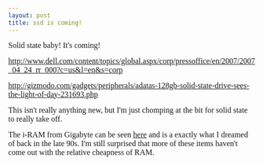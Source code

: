 ```yaml
---
layout: post
title: ssd is coming!
---
```



<div class="Section1">  <p class="MsoNormal" style="mso-margin-top-alt:auto;mso-margin-bottom-alt:auto"><font size="3" face="Times New Roman"><span style="font-size:12.0pt;font-family:&quot;Times New Roman&quot;">Solid state baby! It's coming!</span></font></p>  <p class="MsoNormal"><font size="3" face="Times New Roman"><span style="font-size: 12.0pt;font-family:&quot;Times New Roman&quot;"><a href="http://www.dell.com/content/topics/global.aspx/corp/pressoffice/en/2007/2007_04_24_rr_000?c=us&amp;l=en&amp;s=corp">http://www.dell.com/content/topics/global.aspx/corp/pressoffice/en/2007/2007_04_24_rr_000?c=us&amp;l=en&amp;s=corp</a></span></font></p>  <p class="MsoNormal"><font size="3" face="Times New Roman"><span style="font-size: 12.0pt;font-family:&quot;Times New Roman&quot;"><a href="http://gizmodo.com/gadgets/peripherals/adatas-128gb-solid-state-drive-sees-the-light-of-day-231693.php">http://gizmodo.com/gadgets/peripherals/adatas-128gb-solid-state-drive-sees-the-light-of-day-231693.php</a></span></font></p>  <p class="MsoNormal" style="mso-margin-top-alt:auto;mso-margin-bottom-alt:auto"><font size="3" face="Times New Roman"><span style="font-size:12.0pt;font-family:&quot;Times New Roman&quot;">This isn't really anything new, but I'm just chomping at the bit for solid state to really take off. </span></font></p>  <p class="MsoNormal" style="mso-margin-top-alt:auto;mso-margin-bottom-alt:auto"><font size="3" face="Times New Roman"><span style="font-size:12.0pt;font-family:&quot;Times New Roman&quot;">The i-RAM from Gigabyte can be seen <a href="http://www.gigabyte.com.tw/Products/Storage/Products_Overview.aspx?ProductID=2180">here</a> and is a exactly what I dreamed of  back in the late 90s. I'm still surprised that more of these items haven't come out with the relative cheapness of RAM.<br />  </span></font></p>  <p class="MsoNormal" style="mso-margin-top-alt:auto;mso-margin-bottom-alt:auto"><font size="3" face="Times New Roman"><span style="font-size:12.0pt;font-family:&quot;Times New Roman&quot;"> </span></font></p>  <p class="MsoNormal"><font size="2" face="Arial"><span style="font-size:10.0pt"> </span></font></p>  </div> 
